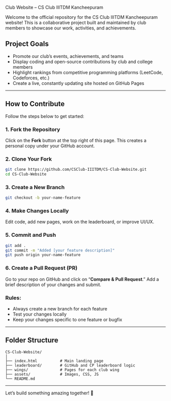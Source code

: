 Club Website – CS Club IIITDM Kancheepuram 

Welcome to the official repository for the CS Club IIITDM Kancheepuram website! This is a collaborative project built and maintained by club members to showcase our work, activities, and achievements.

## Project Goals

- Promote our club’s events, achievements, and teams
- Display coding and open-source contributions by club and college members
- Highlight rankings from competitive programming platforms (LeetCode, Codeforces, etc.)
- Create a live, constantly updating site hosted on GitHub Pages

---

## How to Contribute

Follow the steps below to get started:

### 1. Fork the Repository

Click on the **Fork** button at the top right of this page. This creates a personal copy under your GitHub account.

### 2. Clone Your Fork

```bash
git clone https://github.com/CSClub-IIITDM/CS-Club-Website.git
cd CS-Club-Website
```

### 3. Create a New Branch

```bash
git checkout -b your-name-feature
```

### 4. Make Changes Locally

Edit code, add new pages, work on the leaderboard, or improve UI/UX.

### 5. Commit and Push

```bash
git add .
git commit -m "Added [your feature description]"
git push origin your-name-feature
```

### 6. Create a Pull Request (PR)

Go to your repo on GitHub and click on “**Compare & Pull Request**.” Add a brief description of your changes and submit.

### Rules:
- Always create a new branch for each feature
- Test your changes locally
- Keep your changes specific to one feature or bugfix

---

##  Folder Structure 

```
CS-Club-Website/
│
├── index.html          # Main landing page
├── leaderboard/        # GitHub and CP leaderboard logic
├── wings/              # Pages for each club wing
├── assets/             # Images, CSS, JS
└── README.md
```

---

Let’s build something amazing together! 💪
